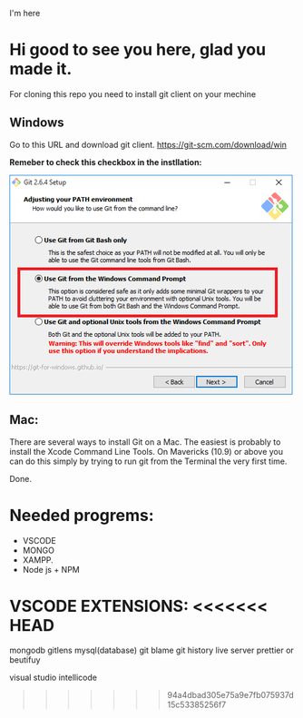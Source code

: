 I'm here

# Hi good to see you here, glad you made it.

For cloning this repo you need to install git client on your mechine

## Windows

Go to this URL and download git client.
https://git-scm.com/download/win

**Remeber to check this checkbox in the instllation:**

![Alt text](/images/6KElW.png?raw=true "Git checkbox")

## Mac:

There are several ways to install Git on a Mac. The easiest is probably to install the Xcode Command Line Tools. On Mavericks (10.9) or above you can do this simply by trying to run git from the Terminal the very first time.

Done.

# Needed progrems:

- VSCODE
- MONGO
- XAMPP.
- Node js + NPM

VSCODE EXTENSIONS:
<<<<<<< HEAD
=======
mongodb
gitlens
mysql(database)
git blame
git history
live server
prettier or beutifuy

visual studio intellicode
>>>>>>> 94a4dbad305e75a9e7fb075937d15c53385256f7
